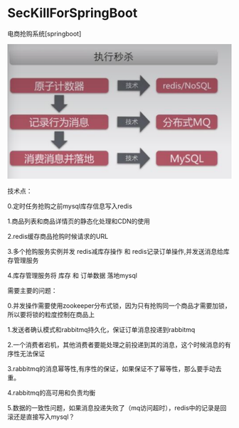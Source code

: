 # SecKillForSpringBoot
电商抢购系统[springboot]

![](jiagou.png) <br/>

技术点：

0.定时任务抢购之前mysql库存信息写入redis

1.商品列表和商品详情页的静态化处理和CDN的使用

2.redis缓存商品抢购时候请求的URL

3.多个抢购服务实例并发 redis减库存操作 和 redis记录订单操作,并发送消息给库存管理服务

4.库存管理服务将 库存 和 订单数据 落地mysql



需要主要的问题：

0.并发操作需要使用zookeeper分布式锁，因为只有抢购同一个商品才需要加锁，所以要将锁的粒度控制在商品上

1.发送者确认模式和rabbitmq持久化，保证订单消息投递到rabbitmq

2.一个消费者宕机，其他消费者要能处理之前投递到其的消息，这个时候消息的有序性无法保证

3.rabbitmq的消息幂等性,有序性的保证，如果保证不了幂等性，那么要手动去重。

4.rabbitmq的高可用和负责均衡

5.数据的一致性问题，如果消息投递失败了（mq访问超时），redis中的记录是回滚还是直接写入mysql？



